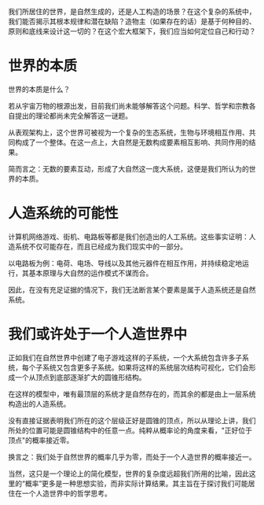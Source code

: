我们所居住的世界，是自然生成的，还是人工构造的场景？在这个复杂的系统中，我们能否揭示其根本规律和潜在缺陷？造物主（如果存在的话）是基于何种目的、原则和底线来设计这一切的？在这个宏大框架下，我们应当如何定位自己和行动？

# 世界的本质

世界的本质是什么？

若从宇宙万物的根源出发，目前我们尚未能够解答这个问题。科学、哲学和宗教各自提出的理论都尚未完全解答这一谜题。

从表观架构上，这个世界可被视为一个复杂的生态系统，生物与环境相互作用、共同构成了一个整体。在这一点上，大自然是无数构成要素相互影响、共同作用的结果。

简而言之：无数的要素互动，形成了大自然这一庞大系统，这便是我们所认为的世界的本质。

# 人造系统的可能性

计算机网络游戏、街机、电路板等都是我们创造出的人工系统。这些事实证明：人造系统不仅可能存在，而且已经成为我们现实中的一部分。

以电路板为例：电荷、电场、导线以及其他元器件在相互作用，并持续稳定地运行，其基本原理与大自然的运作模式不谋而合。

因此，在没有充足证据的情况下，我们无法断言某个要素是属于人造系统还是自然系统。

# 我们或许处于一个人造世界中

正如我们在自然世界中创建了电子游戏这样的子系统，一个大系统包含许多子系统，每个子系统又包含更多子系统。如果将这样的系统层次结构可视化，它们会形成一个从顶点到底部逐渐扩大的圆锥形结构。

在这样的模型中，唯有最顶层的系统才是自然存在的，而其余的都是由上一层系统构造出的人造系统。

没有直接证据表明我们所在的这个层级正好是圆锥的顶点，所以从理论上讲，我们所处的位置可能是圆锥结构中的任意一点。纯粹从概率论的角度来看，"正好位于顶点"的概率接近零。

换言之：我们处于自然世界的概率几乎为零，而处于一个人造世界的概率接近一。

当然，这只是一个理论上的简化模型，世界的复杂度远超我们所用的比喻，因此这里的“概率”更多是一种思想实验，而非实际计算结果。其主旨在于探讨我们可能居住在一个人造世界中的哲学思考。
